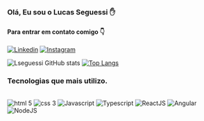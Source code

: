 ### Olá, Eu sou o Lucas Seguessi ✋
#### Para entrar em contato comigo 👇
[![Linkedin](https://img.shields.io/badge/LinkedIn-0077B5?style=for-the-badge&logo=linkedin&logoColor=white)](https://www.linkedin.com/in/lucas-seguessi-801a1045/) 
[![Instagram](	https://img.shields.io/badge/Instagram-E4405F?style=for-the-badge&logo=instagram&logoColor=white)](https://www.instagram.com/lseguessi/)

![Lseguessi GitHub stats](https://github-readme-stats.vercel.app/api?username=lseguessi&show_icons=true&theme=dark) 
[![Top Langs](https://github-readme-stats.vercel.app/api/top-langs/?username=lseguessi&layout=compact)](https://github.com/lseguessi/github-readme-stats)


### Tecnologias que mais utilizo.
<div styke="display: inline-block"><br/>
  <img  alt="html 5" src="https://img.shields.io/badge/HTML-239120?style=for-the-badge&logo=html5&logoColor=white">
  <img  alt="css 3" src="https://img.shields.io/badge/CSS-239120?&style=for-the-badge&logo=css3&logoColor=white">
  <img  alt="Javascript" src="https://img.shields.io/badge/JavaScript-F7DF1E?style=for-the-badge&logo=javascript&logoColor=black">
  <img  alt="Typescript" src="https://img.shields.io/badge/TypeScript-007ACC?style=for-the-badge&logo=typescript&logoColor=white">
  <img  alt="ReactJS" src="https://img.shields.io/badge/React-20232A?style=for-the-badge&logo=react&logoColor=61DAFB">
  <img  alt="Angular" src="https://img.shields.io/badge/Angular-DD0031?style=for-the-badge&logo=angular&logoColor=white">
    <img  alt="NodeJS" src="https://img.shields.io/badge/Node.js-43853D?style=for-the-badge&logo=node.js&logoColor=white">
</div>

